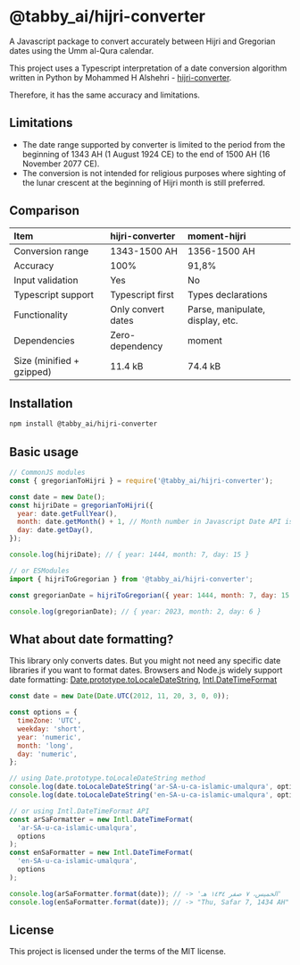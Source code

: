 # @tabby_ai/hijri-converter

A Javascript package to convert accurately between Hijri and Gregorian dates using the Umm al-Qura calendar.

This project uses a Typescript interpretation of a date conversion algorithm written in Python by Mohammed H Alshehri - [hijri-converter](https://github.com/mhalshehri/hijri-converter).

Therefore, it has the same accuracy and limitations.

## Limitations

- The date range supported by converter is limited to the period from the beginning of 1343 AH (1 August 1924 CE) to the end of 1500 AH (16 November 2077 CE).
- The conversion is not intended for religious purposes where sighting of the lunar crescent at the beginning of Hijri month is still preferred.

## Comparison

| Item                      | hijri-converter    | moment-hijri                     |
|:--------------------------|:-------------------|:---------------------------------|
| Conversion range          | 1343-1500 AH       | 1356-1500 AH                     |
| Accuracy                  | 100%               | 91,8%                            |
| Input validation          | Yes                | No                               |
| Typescript support        | Typescript first   | Types declarations               |
| Functionality             | Only convert dates | Parse, manipulate, display, etc. |
| Dependencies              | Zero-dependency    | moment                           |
| Size (minified + gzipped) | 11.4 kB            | 74.4 kB                          |

## Installation

```bash
npm install @tabby_ai/hijri-converter
```

## Basic usage

```javascript
// CommonJS modules
const { gregorianToHijri } = require('@tabby_ai/hijri-converter');

const date = new Date();
const hijriDate = gregorianToHijri({
  year: date.getFullYear(),
  month: date.getMonth() + 1, // Month number in Javascript Date API is zero-based.
  day: date.getDay(),
});

console.log(hijriDate); // { year: 1444, month: 7, day: 15 }

// or ESModules
import { hijriToGregorian } from '@tabby_ai/hijri-converter';

const gregorianDate = hijriToGregorian({ year: 1444, month: 7, day: 15 });

console.log(gregorianDate); // { year: 2023, month: 2, day: 6 }
```

## What about date formatting?

This library only converts dates. But you might not need any specific date libraries if you want to format dates. Browsers and Node.js widely support date formatting: [Date.prototype.toLocaleDateString](https://caniuse.com/?search=Date.prototype.toLocaleDateString), [Intl.DateTimeFormat](https://caniuse.com/?search=DateTimeFormat)

```javascript
const date = new Date(Date.UTC(2012, 11, 20, 3, 0, 0));

const options = {
  timeZone: 'UTC',
  weekday: 'short',
  year: 'numeric',
  month: 'long',
  day: 'numeric',
};

// using Date.prototype.toLocaleDateString method
console.log(date.toLocaleDateString('ar-SA-u-ca-islamic-umalqura', options)); // -> "الخميس، ٧ صفر ١٤٣٤ هـ"
console.log(date.toLocaleDateString('en-SA-u-ca-islamic-umalqura', options)); // -> "Thu, Safar 7, 1434 AH"

// or using Intl.DateTimeFormat API
const arSaFormatter = new Intl.DateTimeFormat(
  'ar-SA-u-ca-islamic-umalqura',
  options
);
const enSaFormatter = new Intl.DateTimeFormat(
  'en-SA-u-ca-islamic-umalqura',
  options
);

console.log(arSaFormatter.format(date)); // -> 'الخميس، ٧ صفر ١٤٣٤ هـ'
console.log(enSaFormatter.format(date)); // -> "Thu, Safar 7, 1434 AH"
```

## License

This project is licensed under the terms of the MIT license.
